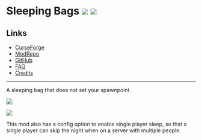 <!-- modrinth_exclude.start -->

# Sleeping Bags ![](http://cf.way2muchnoise.eu/full_384485_downloads.svg) ![](http://cf.way2muchnoise.eu/versions/384485.svg)

## Links
- [CurseForge](https://www.curseforge.com/minecraft/mc-mods/sleeping-bags)
- [ModRepo](https://modrepo.de/minecraft/sleeping_bags/overview)
- [GitHub](https://github.com/henkelmax/sleeping-bags)
- [FAQ](https://modrepo.de/minecraft/sleeping_bags/faq)
- [Credits](https://modrepo.de/minecraft/sleeping_bags/credits)

---

<!-- modrinth_exclude.end -->

A sleeping bag that does not set your spawnpoint.

![](https://i.imgur.com/ZsiwECS.png)

![](https://media.giphy.com/media/f6VfJVX6ioGCNqQekV/giphy.gif)

This mod also has a config option to enable single player sleep, so that a single player can skip the night when on a server with multiple people.